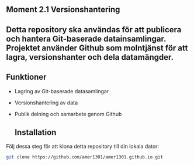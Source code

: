 ## Moment 2.1 Versionshantering

## Detta repository ska användas för att publicera och hantera Git-baserade datainsamlingar. Projektet använder Github som molntjänst för att lagra, versionshanter och dela datamängder.

## Funktioner
- Lagring av Git-baserade datasamlingar
- Versionshantering av data
- Publik delning och samarbete genom Github

  ## Installation
Följ dessa steg för att klona detta repository till din lokala dator:
```bash
git clone https://github.com/amer1301/amer1301.github.io.git
